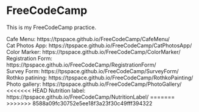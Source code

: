 # FreeCodeCamp
This is my FreeCodeCamp practice.
<br>
<p>
Cafe Menu: https://tpspace.github.io/FreeCodeCamp/CafeMenu/
<br>
Cat Photos App: https://tpspace.github.io/FreeCodeCamp/CatPhotosApp/
<br>
Color Marker: https://tpspace.github.io/FreeCodeCamp/ColorMarker/
<br> 
Registration Form: https://tpspace.github.io/FreeCodeCamp/RegistrationForm/
<br>
Survey Form: https://tpspace.github.io/FreeCodeCamp/SurveyForm/
<br>
Rothko patining: https://tpspace.github.io/FreeCodeCamp/RothkoPainting/
<br>
Photo gallery: https://tpspace.github.io/FreeCodeCamp/PhotoGallery/
<br>
<<<<<<< HEAD
Nutrition label: https://tpspace.github.io/FreeCodeCamp/NutritionLabel/
=======
>>>>>>> 8588a09fc30752e5ee18f3a23f30c49fff394322
</p>
